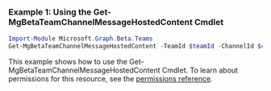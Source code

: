 ### Example 1: Using the Get-MgBetaTeamChannelMessageHostedContent Cmdlet
```powershell
Import-Module Microsoft.Graph.Beta.Teams
Get-MgBetaTeamChannelMessageHostedContent -TeamId $teamId -ChannelId $channelId -ChatMessageId $chatMessageId
```
This example shows how to use the Get-MgBetaTeamChannelMessageHostedContent Cmdlet.
To learn about permissions for this resource, see the [permissions reference](/graph/permissions-reference).
